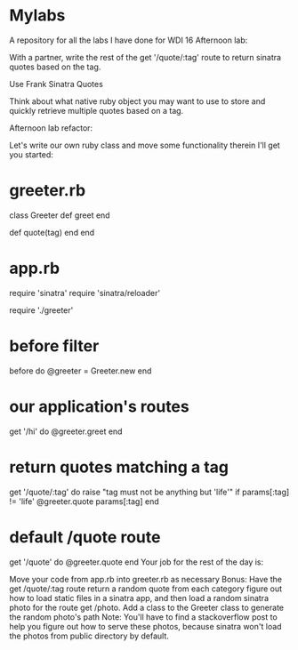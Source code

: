 # Mylabs
A repository for all the labs I have done for WDI 16
Afternoon lab:

With a partner, write the rest of the get '/quote/:tag' route to return sinatra quotes based on the tag.

Use Frank Sinatra Quotes

Think about what native ruby object you may want to use to store and quickly retrieve multiple quotes based on a tag.

Afternoon lab refactor:

Let's write our own ruby class and move some functionality therein
I'll get you started:

# greeter.rb

class Greeter
  def greet
  end

  def quote(tag)
  end
end
# app.rb

require 'sinatra'
require 'sinatra/reloader'

require './greeter'

# before filter
before do
  @greeter = Greeter.new
end

# our application's routes
get '/hi' do
  @greeter.greet
end

# return quotes matching a tag
get '/quote/:tag' do
  raise "tag must not be anything but 'life'" if params[:tag] != 'life'
  @greeter.quote params[:tag]
end

# default /quote route
get '/quote' do
  @greeter.quote
end
Your job for the rest of the day is:

Move your code from app.rb into greeter.rb as necessary
Bonus:
Have the get /quote/:tag route return a random quote from each category
figure out how to load static files in a sinatra app, and then load a random sinatra photo for the route get /photo. Add a class to the Greeter class to generate the random photo's path
Note: You'll have to find a stackoverflow post to help you figure out how to serve these photos, because sinatra won't load the photos from public directory by default.
